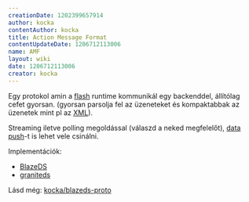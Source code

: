 ```yaml
---
creationDate: 1202399657914 
author: kocka 
contentAuthor: kocka 
title: Action Message Format 
contentUpdateDate: 1206712113006 
name: AMF 
layout: wiki 
date: 1206712113006 
creator: kocka 
---
```

Egy protokol amin a [flash](flash.html) runtime kommunikál egy backenddel, állítólag cefet gyorsan. (gyorsan parsolja fel az üzeneteket és kompaktabbak az üzenetek mint pl az [XML](XML.html)).

Streaming iletve polling megoldással (válaszd a neked megfelelőt), [data push](Missing.html)-t is lehet vele csinálni.

Implementációk: 

*   [BlazeDS](BlazeDS.html)
*   [graniteds](http://www.graniteds.org/)



Lásd még: [kocka/blazeds-proto](kocka/blazeds-proto.html)




